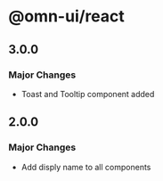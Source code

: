 # @omn-ui/react

## 3.0.0

### Major Changes

- Toast and Tooltip component added

## 2.0.0

### Major Changes

- Add disply name to all components
